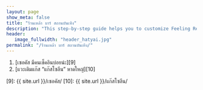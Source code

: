 ```yaml
---
layout: page
show_meta: false
title: "ร้านเหล้า บาร์ สถานบันเทิง"
description: "This step-by-step guide helps you to customize Feeling Responsive to your needs."
header:
   image_fullwidth: "header_hatyai.jpg"
permalink: "/ร้านเหล้า บาร์ สถานบันเทิง/"
---
```



1. [เซอคัส มีคนเช็คอินบ่อยน่ะ][9] 
2. [แวะเติมแก๊ส “แก๊สโซลีน” หาดใหญ่][10] 





 [9]: {{ site.url }}/เซอคัส/
 [10]: {{ site.url }}/แก๊สโซลีน/

